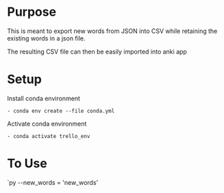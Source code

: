 # Purpose
This is meant to export new words from JSON into CSV while retaining the existing words in a json file.

The resulting CSV file can then be easily imported into anki app 

# Setup

Install conda environment

`- conda env create --file conda.yml`

Activate conda environment

`- conda activate trello_env`

# To Use

`py --new_words = 'new_words'